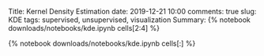 Title: Kernel Density Estimation
date: 2019-12-21 10:00
comments: true
slug: KDE
tags: supervised, unsupervised, visualization
Summary: {% notebook downloads/notebooks/kde.ipynb cells[2:4] %}

{% notebook downloads/notebooks/kde.ipynb cells[:] %}